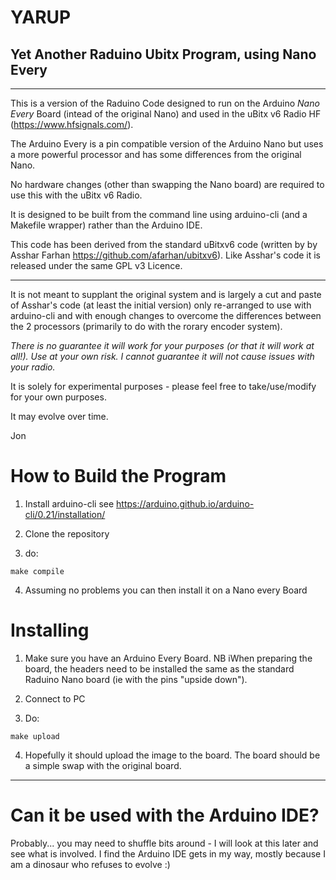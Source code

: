 # YARUP

## Yet Another Raduino Ubitx Program, using Nano Every

----

This is a version of the Raduino Code designed to run on the Arduino *Nano
Every* Board (intead of the original Nano) and used in the uBitx v6 Radio HF
(<https://www.hfsignals.com/>).

The Arduino Every is a pin compatible version of the Arduino Nano but uses a
more powerful processor and has some differences from the original Nano.

No hardware changes (other than swapping the Nano board) are required to use
this with the uBitx v6 Radio.

It is designed to be built from the command line using arduino-cli (and a
Makefile wrapper) rather than the Arduino IDE.

This code has been derived from the standard uBitxv6 code (written by by Asshar
Farhan <https://github.com/afarhan/ubitxv6>).  Like Asshar's code it is released
under the same GPL v3 Licence.

----


It is not meant to supplant the original system and is largely a cut and paste
of Asshar's code (at least the initial version) only re-arranged to use with
arduino-cli and with enough changes to overcome the differences between the 2
processors (primarily to do with the rorary encoder system).

*There is no guarantee it will work for your purposes (or that it will work at
all!).  Use at your own risk.  I cannot guarantee it will not cause issues with
your radio.*

It is solely for experimental purposes - please feel free to take/use/modify for
your own purposes.

It may evolve over time.


Jon

# How to Build the Program

1. Install arduino-cli
	see https://arduino.github.io/arduino-cli/0.21/installation/

2. Clone the repository

3. do:
```
make compile
```

4. Assuming no problems you can then install it on a Nano every Board

# Installing

1. Make sure you have an Arduino Every Board.  NB iWhen preparing the board,
   the headers need to be installed the same as the standard Raduino Nano board
	(ie with the pins "upside down").

2. Connect to PC

3. Do:
```
make upload
```

4. Hopefully it should upload the image to the board.  The board should be a simple swap with the original board.

----

# Can it be used with the Arduino IDE?

Probably... you may need to shuffle bits around - I will look at this later and
see what is involved.  I find the Arduino IDE gets in my way, mostly because I
am a dinosaur who refuses to evolve :)


